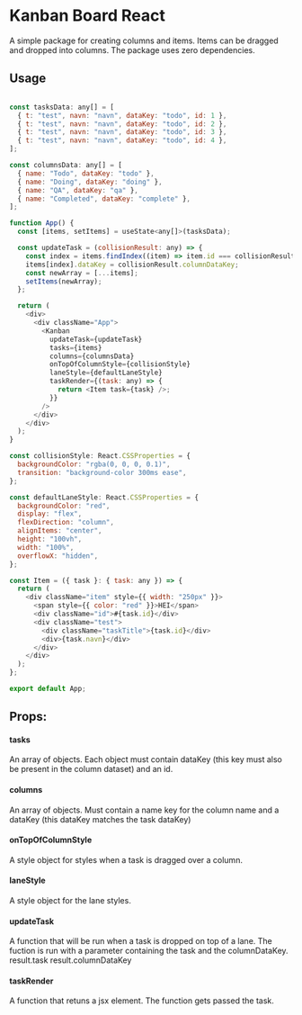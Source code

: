 # Kanban Board React
A simple package for creating columns and items. Items can be dragged and dropped into columns. The package uses zero dependencies.

## Usage

```javascript

const tasksData: any[] = [
  { t: "test", navn: "navn", dataKey: "todo", id: 1 },
  { t: "test", navn: "navn", dataKey: "todo", id: 2 },
  { t: "test", navn: "navn", dataKey: "todo", id: 3 },
  { t: "test", navn: "navn", dataKey: "todo", id: 4 },
];

const columnsData: any[] = [
  { name: "Todo", dataKey: "todo" },
  { name: "Doing", dataKey: "doing" },
  { name: "QA", dataKey: "qa" },
  { name: "Completed", dataKey: "complete" },
];

function App() {
  const [items, setItems] = useState<any[]>(tasksData);

  const updateTask = (collisionResult: any) => {
    const index = items.findIndex((item) => item.id === collisionResult.task.id);
    items[index].dataKey = collisionResult.columnDataKey;
    const newArray = [...items];
    setItems(newArray);
  };

  return (
    <div>
      <div className="App">
        <Kanban
          updateTask={updateTask}
          tasks={items}
          columns={columnsData}
          onTopOfColumnStyle={collisionStyle}
          laneStyle={defaultLaneStyle}
          taskRender={(task: any) => {
            return <Item task={task} />;
          }}
        />
      </div>
    </div>
  );
}

const collisionStyle: React.CSSProperties = {
  backgroundColor: "rgba(0, 0, 0, 0.1)",
  transition: "background-color 300ms ease",
};

const defaultLaneStyle: React.CSSProperties = {
  backgroundColor: "red",
  display: "flex",
  flexDirection: "column",
  alignItems: "center",
  height: "100vh",
  width: "100%",
  overflowX: "hidden",
};

const Item = ({ task }: { task: any }) => {
  return (
    <div className="item" style={{ width: "250px" }}>
      <span style={{ color: "red" }}>HEI</span>
      <div className="id">#{task.id}</div>
      <div className="test">
        <div className="taskTitle">{task.id}</div>
        <div>{task.navn}</div>
      </div>
    </div>
  );
};

export default App;

```

## Props:
#### tasks
An array of objects. Each object must contain dataKey (this key must also be present in the column dataset) and an id.
#### columns
An array of objects.
Must contain a name key for the column name and a dataKey (this dataKey matches the task dataKey)
#### onTopOfColumnStyle
A style object for styles when a task is dragged over a column.
#### laneStyle
A style object for the lane styles.
#### updateTask
A function that will be run when a task is dropped on top of a lane.
The fuction is run with a parameter containing the task and the columnDataKey.
result.task
result.columnDataKey
#### taskRender
A function that retuns a jsx element. The function gets passed the task.